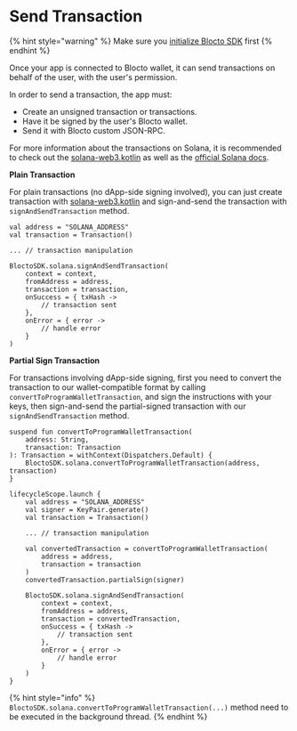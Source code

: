 # Send Transaction

{% hint style="warning" %}
Make sure you [initialize Blocto SDK](getting-started.md) first
{% endhint %}

Once your app is connected to Blocto wallet, it can send transactions on behalf of the user, with the user's permission.

In order to send a transaction, the app must:

* Create an unsigned transaction or transactions.
* Have it be signed by the user's Blocto wallet.
* Send it with Blocto custom JSON-RPC.

For more information about the transactions on Solana, it is recommended to check out the [solana-web3.kotlin](https://github.com/portto/solana-web3.kotlin) as well as the [official Solana docs](https://docs.solana.com/developing/programming-model/transactions).

**Plain Transaction**

For plain transactions (no dApp-side signing involved), you can just create transaction with [solana-web3.kotlin](https://github.com/portto/solana-web3.kotlin) and sign-and-send the transaction with `signAndSendTransaction` method.

```
val address = "SOLANA_ADDRESS"
val transaction = Transaction()

... // transaction manipulation

BloctoSDK.solana.signAndSendTransaction(
    context = context,
    fromAddress = address,
    transaction = transaction,
    onSuccess = { txHash ->
        // transaction sent
    },
    onError = { error ->
        // handle error
    }
)
```

**Partial Sign Transaction**

For transactions involving dApp-side signing, first you need to convert the transaction to our wallet-compatible format by calling `convertToProgramWalletTransaction`, and sign the instructions with your keys, then sign-and-send the partial-signed transaction with our `signAndSendTransaction` method.

```
suspend fun convertToProgramWalletTransaction(
    address: String,
    transaction: Transaction
): Transaction = withContext(Dispatchers.Default) {
    BloctoSDK.solana.convertToProgramWalletTransaction(address, transaction)
}

lifecycleScope.launch {
    val address = "SOLANA_ADDRESS"
    val signer = KeyPair.generate()
    val transaction = Transaction()

    ... // transaction manipulation

    val convertedTransaction = convertToProgramWalletTransaction(
        address = address, 
        transaction = transaction
    )
    convertedTransaction.partialSign(signer)

    BloctoSDK.solana.signAndSendTransaction(
        context = context,
        fromAddress = address,
        transaction = convertedTransaction,
        onSuccess = { txHash ->
            // transaction sent
        },
        onError = { error ->
            // handle error
        }
    )
}
```

{% hint style="info" %}
`BloctoSDK.solana.convertToProgramWalletTransaction(...)` method need to be executed in the background thread.
{% endhint %}
